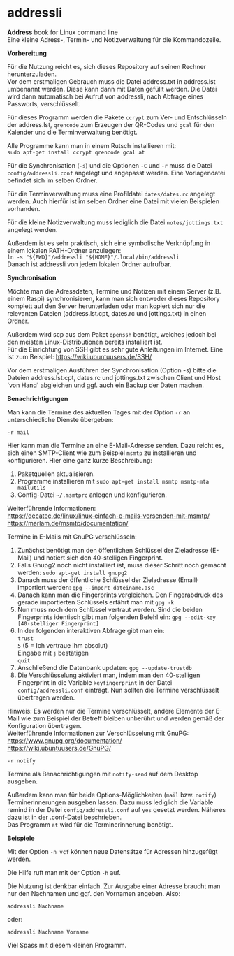 # addressli
**Address** book for **Li**nux command line  
Eine kleine Adress-, Termin- und Notizverwaltung für die Kommandozeile.

**Vorbereitung**

Für die Nutzung reicht es, sich dieses Repository auf seinen Rechner herunterzuladen.  
Vor dem erstmaligen Gebrauch muss die Datei address.txt in address.lst umbenannt werden. Diese kann dann mit Daten gefüllt werden. Die Datei wird dann automatisch bei Aufruf von addressli, nach Abfrage eines Passworts, verschlüsselt.

Für dieses Programm werden die Pakete `ccrypt` zum Ver- und Entschlüsseln der address.lst, `qrencode` zum Erzeugen der QR-Codes und `gcal` für den Kalender und die Terminverwaltung benötigt.

Alle Programme kann man in einem Rutsch installieren mit:  
`sudo apt-get install ccrypt qrencode gcal at`

Für die Synchronisation (`-s`) und die Optionen `-C` und `-r` muss die Datei `config/addressli.conf` angelegt und angepasst werden. Eine Vorlagendatei befindet sich im selben Ordner.

Für die Terminverwaltung muss eine Profildatei `dates/dates.rc` angelegt werden. Auch hierfür ist im selben Ordner eine Datei mit vielen Beispielen vorhanden.

Für die kleine Notizverwaltung muss lediglich die Datei `notes/jottings.txt` angelegt werden.

Außerdem ist es sehr praktisch, sich eine symbolische Verknüpfung in einem lokalen PATH-Ordner anzulegen:  
`ln -s "${PWD}"/addressli "${HOME}"/.local/bin/addressli`  
Danach ist addressli von jedem lokalen Ordner aufrufbar.

**Synchronisation**

Möchte man die Adressdaten, Termine und Notizen mit einem Server (z.B. einem Raspi) synchronisieren, kann man sich entweder dieses Repository komplett auf den Server herunterladen oder man kopiert sich nur die relevanten Dateien (address.lst.cpt, dates.rc und jottings.txt) in einen Ordner.

Außerdem wird scp aus dem Paket `openssh` benötigt, welches jedoch bei den meisten Linux-Distributionen bereits installiert ist.  
Für die Einrichtung von SSH gibt es sehr gute Anleitungen im Internet. Eine ist zum Beispiel:
<https://wiki.ubuntuusers.de/SSH/>  

Vor dem erstmaligen Ausführen der Synchronisation (Option -s) bitte die Dateien address.lst.cpt, dates.rc und jottings.txt zwischen Client und Host 'von Hand' abgleichen und ggf. auch ein Backup der Daten machen.

**Benachrichtigungen**

Man kann die Termine des aktuellen Tages mit der Option `-r` an unterschiedliche Dienste übergeben:

`-r mail`

Hier kann man die Termine an eine E-Mail-Adresse senden. Dazu reicht es, sich einen SMTP-Client wie zum Beispiel `msmtp` zu installieren und konfigurieren. Hier eine ganz kurze Beschreibung:  
1. Paketquellen aktualisieren.  
2. Programme installieren mit `sudo apt-get install msmtp msmtp-mta mailutils`  
3. Config-Datei `~/.msmtprc` anlegen und konfigurieren.

Weiterführende Informationen:  
<https://decatec.de/linux/linux-einfach-e-mails-versenden-mit-msmtp/>  
<https://marlam.de/msmtp/documentation/>

Termine in E-Mails mit GnuPG verschlüsseln:

1. Zunächst benötigt man den öffentlichen Schlüssel der Zieladresse (E-Mail) und notiert sich den 40-stelligen Fingerprint.
2. Falls Gnupg2 noch nicht installiert ist, muss dieser Schritt noch gemacht werden: `sudo apt-get install gnupg2`
3. Danach muss der öffentliche Schlüssel der Zieladresse (Email) importiert werden: `gpg --import dateiname.asc`
4. Danach kann man die Fingerprints vergleichen. Den Fingerabdruck des gerade importierten Schlüssels erfährt man mit `gpg -k`
5. Nun muss noch dem Schlüssel vertraut werden. Sind die beiden Fingerprints identisch gibt man folgenden Befehl ein: `gpg --edit-key [40-stelliger Fingerprint]`
6. In der folgenden interaktiven Abfrage gibt man ein:  
    `trust`  
    `5` (5 = Ich vertraue ihm absolut)  
    Eingabe mit `j` bestätigen  
    `quit`
7. Anschließend die Datenbank updaten: `gpg --update-trustdb`
8. Die Verschlüsselung aktiviert man, indem man den 40-stelligen Fingerprint in die Variable `keyfingerprint` in der Datei `config/addressli.conf` einträgt. Nun sollten die Termine verschlüsselt übertragen werden.

Hinweis: Es werden nur die Termine verschlüsselt, andere Elemente der E-Mail wie zum Beispiel der Betreff bleiben unberührt und werden gemäß der Konfiguration übertragen.  
Weiterführende Informationen zur Verschlüsselung mit GnuPG:  
<https://www.gnupg.org/documentation/>  
<https://wiki.ubuntuusers.de/GnuPG/>

`-r notify`

Termine als Benachrichtigungen mit `notify-send` auf dem Desktop ausgeben.

Außerdem kann man für beide Options-Möglichkeiten (`mail` bzw. `notify`) Terminerinnerungen ausgeben lassen.
Dazu muss lediglich die Variable remind in der Datei `config/addressli.conf` auf `yes` gesetzt werden. Näheres dazu ist in der .conf-Datei beschrieben.  
Das Programm `at` wird für die Terminerinnerung benötigt.

**Beispiele**

Mit der Option `-n vcf` können neue Datensätze für Adressen hinzugefügt werden.

Die Hilfe ruft man mit der Option `-h` auf.

Die Nutzung ist denkbar einfach. Zur Ausgabe einer Adresse braucht man nur den Nachnamen und ggf. den Vornamen angeben. Also:

    addressli Nachname

oder:

    addressli Nachname Vorname

Viel Spass mit diesem kleinen Programm.
